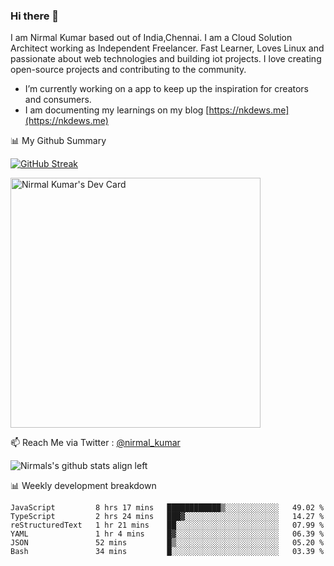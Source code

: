 ### Hi there 👋

 I am Nirmal Kumar based out of India,Chennai. I am a Cloud Solution Architect working as Independent Freelancer. Fast Learner, Loves Linux and passionate about web technologies and building iot projects. I love creating open-source projects and contributing to the community.

- I’m currently working on a app to keep up the inspiration for creators and consumers.
- I am documenting my learnings on my blog [https://nkdews.me](https://nkdews.me)


📊 My Github Summary

[![GitHub Streak](https://github-readme-streak-stats.herokuapp.com?user=nk-gears&theme=dark&hide_border=true&date_format=M%20j%5B%2C%20Y%5D)](https://git.io/streak-stats)

<a href="https://app.daily.dev/nirmal_kumar"><img src="https://api.daily.dev/devcards/a16cfcf02d384b16b41de71ce4d1d811.png?r=8ve" width="400" alt="Nirmal Kumar's Dev Card"/></a>

📫 Reach Me via  Twitter : [@nirmal_kumar](https://twitter.com/nirmal_kumar)

![Nirmals's github stats align left](https://github-readme-stats.vercel.app/api?username=nk-gears&show_icons=true)


📊 Weekly development breakdown

<!--START_SECTION:waka-->

```text
JavaScript         8 hrs 17 mins   ████████████▒░░░░░░░░░░░░   49.02 %
TypeScript         2 hrs 24 mins   ███▓░░░░░░░░░░░░░░░░░░░░░   14.27 %
reStructuredText   1 hr 21 mins    ██░░░░░░░░░░░░░░░░░░░░░░░   07.99 %
YAML               1 hr 4 mins     █▓░░░░░░░░░░░░░░░░░░░░░░░   06.39 %
JSON               52 mins         █▒░░░░░░░░░░░░░░░░░░░░░░░   05.20 %
Bash               34 mins         █░░░░░░░░░░░░░░░░░░░░░░░░   03.39 %
```

<!--END_SECTION:waka-->


